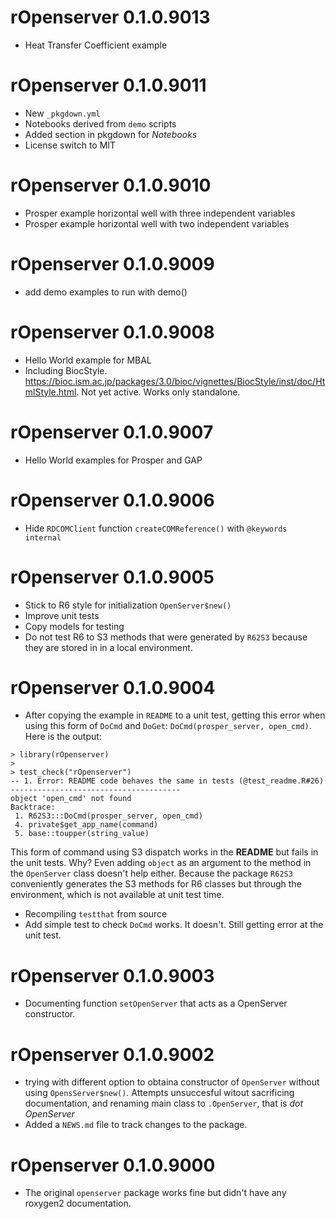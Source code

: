# rOpenserver 0.1.0.9013
* Heat Transfer Coefficient example

# rOpenserver 0.1.0.9011
* New `_pkgdown.yml`
* Notebooks derived from `demo` scripts
* Added section in pkgdown for *Notebooks*
* License switch to MIT


# rOpenserver 0.1.0.9010
* Prosper example horizontal well with three independent variables
* Prosper example horizontal well with two independent variables

# rOpenserver 0.1.0.9009
* add demo examples to run with demo()

# rOpenserver 0.1.0.9008
* Hello World example for MBAL
* Including BiocStyle. https://bioc.ism.ac.jp/packages/3.0/bioc/vignettes/BiocStyle/inst/doc/HtmlStyle.html. Not yet active. Works only standalone.

# rOpenserver 0.1.0.9007
* Hello World examples for Prosper and GAP

# rOpenserver 0.1.0.9006
* Hide `RDCOMClient` function `createCOMReference()` with `@keywords internal`

# rOpenserver 0.1.0.9005
* Stick to R6 style for initialization `OpenServer$new()`
* Improve unit tests
* Copy models for testing
* Do not test R6 to S3 methods that were generated by `R62S3` because they are stored in in a local environment.


# rOpenserver 0.1.0.9004
* After copying the example in `README` to a unit test, getting this error when using this form of `DoCmd` and `DoGet`: `DoCmd(prosper_server, open_cmd)`.
Here is the output:

```
> library(rOpenserver)
> 
> test_check("rOpenserver")
-- 1. Error: README code behaves the same in tests (@test_readme.R#26)  --------------------------------------
object 'open_cmd' not found
Backtrace:
 1. R62S3:::DoCmd(prosper_server, open_cmd)
 4. private$get_app_name(command)
 5. base::toupper(string_value)
```

This form of command using S3 dispatch works in the **README** but fails in the unit tests. Why? Even adding `object` as an argument to the method in the `OpenServer` class doesn't help either. Because the package `R62S3` conveniently generates the S3 methods for R6 classes but through the environment, which is not available at unit test time.

* Recompiling `testthat` from source
* Add simple test to check `DoCmd` works. It doesn't. Still getting error at the unit test.

# rOpenserver 0.1.0.9003

* Documenting function `setOpenServer` that acts as a OpenServer constructor. 


# rOpenserver 0.1.0.9002
* trying with different option to obtaina constructor of `OpenServer` without using `OpensServer$new()`. Attempts unsuccesful witout sacrificing documentation, and renaming main class to `.OpenServer`, that is *dot OpenServer*
* Added a `NEWS.md` file to track changes to the package.


# rOpenserver 0.1.0.9000
* The original `openserver` package works fine but didn't have any roxygen2 documentation.
